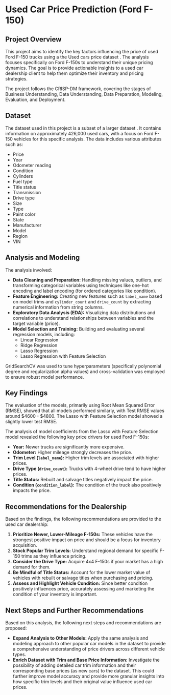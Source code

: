 # Used Car Price Prediction (Ford F-150)

## Project Overview

This project aims to identify the key factors influencing the price of used Ford F-150 trucks using a the Used cars price dataset . The analysis focuses specifically on Ford F-150s to understand their unique pricing dynamics. The goal is to provide actionable insights to a used car dealership client to help them optimize their inventory and pricing strategies.

The project follows the CRISP-DM framework, covering the stages of Business Understanding, Data Understanding, Data Preparation, Modeling, Evaluation, and Deployment.

## Dataset

The dataset used in this project is a subset of a larger dataset . It contains information on approximately 426,000 used cars, with a focus on Ford F-150 vehicles for this specific analysis. The data includes various attributes such as:

- Price
- Year
- Odometer reading
- Condition
- Cylinders
- Fuel type
- Title status
- Transmission
- Drive type
- Size
- Type
- Paint color
- State
- Manufacturer
- Model
- Region
- VIN

## Analysis and Modeling

The analysis involved:

- **Data Cleaning and Preparation:** Handling missing values, outliers, and transforming categorical variables using techniques like one-hot encoding and label encoding (for ordered categories like condition).
- **Feature Engineering:** Creating new features such as `label_name` based on model trims and `cylinder_count` and `drive_count` by extracting numerical information from string columns.
- **Exploratory Data Analysis (EDA):** Visualizing data distributions and correlations to understand relationships between variables and the target variable (price).
- **Model Selection and Training:** Building and evaluating several regression models, including:
  - Linear Regression
  - Ridge Regression
  - Lasso Regression
  - Lasso Regression with Feature Selection

GridSearchCV was used to tune hyperparameters (specifically polynomial degree and regularization alpha values) and cross-validation was employed to ensure robust model performance.

## Key Findings

The evaluation of the models, primarily using Root Mean Squared Error (RMSE), showed that all models performed similarly, with Test RMSE values around $4600 - $4800. The Lasso with Feature Selection model showed a slightly lower test RMSE.

The analysis of model coefficients from the Lasso with Feature Selection model revealed the following key price drivers for used Ford F-150s:

- **Year:** Newer trucks are significantly more expensive.
- **Odometer:** Higher mileage strongly decreases the price.
- **Trim Level (`label_name`):** Higher trim levels are associated with higher prices.
- **Drive Type (`drive_count`):** Trucks with 4-wheel drive tend to have higher prices.
- **Title Status:** Rebuilt and salvage titles negatively impact the price.
- **Condition (`condition_label`):** The condition of the truck also positively impacts the price.


## Recommendations for the Dealership

Based on the findings, the following recommendations are provided to the used car dealership:

1. **Prioritize Newer, Lower-Mileage F-150s:** These vehicles have the strongest positive impact on price and should be a focus for inventory acquisition.
2. **Stock Popular Trim Levels:** Understand regional demand for specific F-150 trims as they influence pricing.
3. **Consider the Drive Type:** Acquire 4x4 F-150s if your market has a high demand for them.
4. **Be Mindful of Title Status:** Account for the lower market value of vehicles with rebuilt or salvage titles when purchasing and pricing.
5. **Assess and Highlight Vehicle Condition:** Since better condition positively influences price, accurately assessing and marketing the condition of your inventory is important.

## Next Steps and Further Recommendations

Based on this analysis, the following next steps and recommendations are proposed:

- **Expand Analysis to Other Models:** Apply the same analysis and modeling approach to other popular car models in the dataset to provide a comprehensive understanding of price drivers across different vehicle types.
- **Enrich Dataset with Trim and Base Price Information:** Investigate the possibility of adding detailed car trim information and their corresponding base prices (as new cars) to the dataset. This could further improve model accuracy and provide more granular insights into how specific trim levels and their original value influence used car prices.
